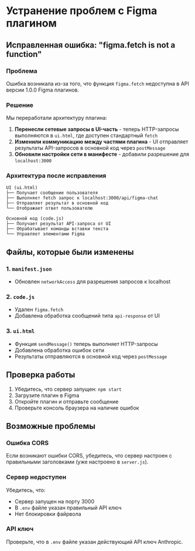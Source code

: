 # Устранение проблем с Figma плагином

## Исправленная ошибка: "figma.fetch is not a function"

### Проблема
Ошибка возникала из-за того, что функция `figma.fetch` недоступна в API версии 1.0.0 Figma плагинов.

### Решение
Мы переработали архитектуру плагина:

1. **Перенесли сетевые запросы в UI-часть** - теперь HTTP-запросы выполняются в `ui.html`, где доступен стандартный `fetch`
2. **Изменили коммуникацию между частями плагина** - UI отправляет результаты API-запросов в основной код через `postMessage`
3. **Обновили настройки сети в манифесте** - добавили разрешение для `localhost:3000`

### Архитектура после исправления

```
UI (ui.html)
├── Получает сообщение пользователя
├── Выполняет fetch запрос к localhost:3000/api/figma-chat
├── Отправляет результат в основной код
└── Отображает ответ пользователю

Основной код (code.js)
├── Получает результат API-запроса от UI
├── Обрабатывает команды вставки текста
└── Управляет элементами Figma
```

## Файлы, которые были изменены

### 1. `manifest.json`
- Обновлен `networkAccess` для разрешения запросов к localhost

### 2. `code.js`
- Удален `figma.fetch`
- Добавлена обработка сообщений типа `api-response` от UI

### 3. `ui.html`
- Функция `sendMessage()` теперь выполняет HTTP-запросы
- Добавлена обработка ошибок сети
- Результаты отправляются в основной код через `postMessage`

## Проверка работы

1. Убедитесь, что сервер запущен: `npm start`
2. Загрузите плагин в Figma
3. Откройте плагин и отправьте сообщение
4. Проверьте консоль браузера на наличие ошибок

## Возможные проблемы

### Ошибка CORS
Если возникают ошибки CORS, убедитесь, что сервер настроен с правильными заголовками (уже настроено в `server.js`).

### Сервер недоступен
Убедитесь, что:
- Сервер запущен на порту 3000
- В `.env` файле указан правильный API ключ
- Нет блокировки файрвола

### API ключ
Проверьте, что в `.env` файле указан действующий API ключ Anthropic.